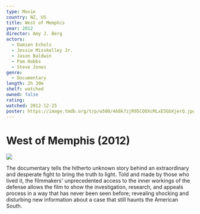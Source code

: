 ```yaml
---
type: Movie
country: NZ, US
title: West of Memphis
year: 2012
director: Amy J. Berg
actors:
  - Damien Echols
  - Jessie Misskelley Jr.
  - Jason Baldwin
  - Pam Hobbs
  - Steve Jones
genre:
  - Documentary
length: 2h 30m
shelf: watched
owned: false
rating:
watched: 2012-12-25
poster: https://image.tmdb.org/t/p/w500/468k7zjR95COOXcMLxE5GbXjerQ.jpg
---
```


# West of Memphis (2012)

![](https://image.tmdb.org/t/p/w500/468k7zjR95COOXcMLxE5GbXjerQ.jpg)

The documentary tells the hitherto unknown story behind an extraordinary and desperate fight to bring the truth to light. Told and made by those who lived it, the filmmakers' unprecedented access to the inner workings of the defense allows the film to show the investigation, research, and appeals process in a way that has never been seen before; revealing shocking and disturbing new information about a case that still haunts the American South.